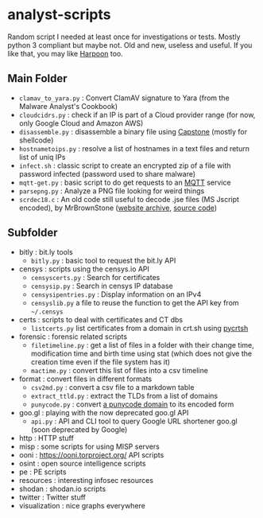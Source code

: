 # analyst-scripts

Random script I needed at least once for investigations or tests. Mostly python 3 compliant but maybe not. Old and new, useless and useful. If you like that, you may like [Harpoon](https://github.com/Te-k/harpoon) too.

## Main Folder
* `clamav_to_yara.py` : Convert ClamAV signature to Yara (from the Malware Analyst's Cookbook)
* `cloudcidrs.py` : check if an IP is part of a Cloud provider range (for now, only Google Cloud and Amazon AWS)
* `disassemble.py` : disassemble a binary file using [Capstone](http://www.capstone-engine.org/) (mostly for shellcode)
* `hostnametoips.py` : resolve a list of hostnames in a text files and return list of uniq IPs
* `infect.sh` : classic script to create an encrypted zip of a file with password infected (password used to share malware)
* `mqtt-get.py` : basic script to do get requests to an [MQTT](https://fr.wikipedia.org/wiki/MQTT) service
* `parsepng.py` : Analyze a PNG file looking for weird things
* `scrdec18.c` : An old code still useful to decode .jse files (MS Jscript encoded), by MrBrownStone ([website archive](https://web.archive.org/web/20131208110057/http://virtualconspiracy.com/content/articles/breaking-screnc), [source code](https://gist.github.com/bcse/1834878))

## Subfolder

* bitly : bit.ly tools
    * `bitly.py` : basic tool to request the bit.ly API
* censys : scripts using the censys.io API
    * `censyscerts.py` : Search for certificates
    * `censysip.py` : Search in censys IP database
    * `censysipentries.py` : Display information on an IPv4
    * `censyslib.py`  a file to reuse the function to get the API key from `~/.censys`
* certs : scripts to deal with certificates and CT dbs
    * `listcerts.py` list certificates from a domain in crt.sh using [pycrtsh](https://github.com/Te-k/pycrtsh)
* forensic : forensic related scripts
    * `filetimeline.py` : get a list of files in a folder with their change time, modification time and birth time using stat (which does not give the creation time even if the file system has it)
    * `mactime.py` : convert this list of files into a csv timeline
* format : convert files in different formats
    * `csv2md.py` : convert a csv file to a markdown table
    * `extract_ttld.py` : extract the TLDs from a list of domains
    * `punycode.py` : convert [a punycode domain](https://en.wikipedia.org/wiki/Punycode) to its encoded form
* goo.gl : playing with the now deprecated goo.gl API
    * `api.py` : API and CLI tool to query Google URL shortener goo.gl (soon deprecated by Google)
* http : HTTP stuff
* misp : some scripts for using MISP servers
* ooni : https://ooni.torproject.org/ API scripts
* osint : open source intelligence scripts
* pe : PE scripts
* resources : interesting infosec resources
* shodan : shodan.io scripts
* twitter : Twitter stuff
* visualization : nice graphs everywhere
